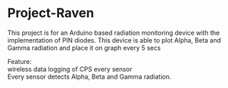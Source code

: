 # Project-Raven

This project is for an Arduino based radiation monitoring device with the implementation of PIN diodes. This device is able to plot Alpha, Beta and Gamma radiation and place it on graph every 5 secs

Feature:<br>
wireless data logging of CPS every sensor<br>
Every sensor detects Alpha, Beta and Gamma radiation.
